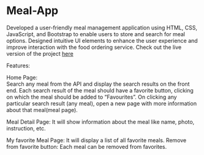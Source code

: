 # Meal-App

Developed a user-friendly meal management application using HTML, CSS, JavaScript, and Bootstrap to enable users to store and search for meal options.
Designed intuitive UI elements to enhance the user experience and improve interaction with the food ordering service.
Check out the live version of the project [here](https://soumens7.github.io/Meal-App/)

Features: 

  Home Page:  
      Search any meal from the API and display the search results on the front end.
      Each search result of the meal should have a favorite button, clicking on which the meal should be added to “Favourites”.
      On clicking any particular search result (any meal), open a new page with more information about that meal(meal page).
    
  Meal Detail Page: It will show information about the meal like name, photo, instruction, etc.
  
  My favorite Meal Page:
      It will display a list of all favorite meals.
      Remove from favorite button: Each meal can be removed from favorites.



